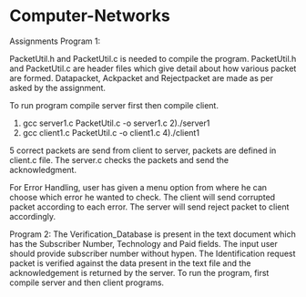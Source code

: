 # Computer-Networks
Assignments
Program 1: 

PacketUtil.h and PacketUtil.c is needed to compile the program.
PacketUtil.h and PacketUtil.c are header files which give detail about how various packet are formed. 
Datapacket, Ackpacket and Rejectpacket are made as per asked by the assignment.

To run program compile server first then compile client. 

1) gcc server1.c PacketUtil.c -o server1.c
2)./server1
3) gcc client1.c PacketUtil.c -o client1.c
4)./client1

5 correct packets are send from client to server, packets are defined in client.c file.
The server.c checks the packets and send the acknowledgment.
  
For Error Handling, user has given a menu option from where he can choose which error he wanted to check.
The client will send corrupted packet according to each error.
The server will send reject packet to client accordingly.


Program 2:
The Verification_Database is present in the text document which has the Subscriber Number, Technology and Paid fields.
The input user should provide subscriber number without hypen.
The Identification request packet is verified against the data present in the text file and the acknowledgement is returned by the server.
To run the program, first compile server and then client programs.
